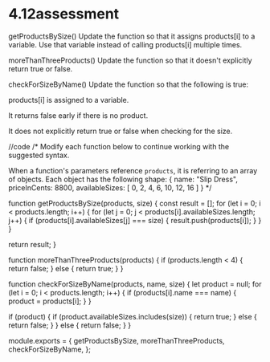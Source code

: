 # 4.12assessment

getProductsBySize()
Update the function so that it assigns products[i] to a variable. Use that variable instead of calling products[i] multiple times.

moreThanThreeProducts()
Update the function so that it doesn't explicitly return true or false.

checkForSizeByName()
Update the function so that the following is true:

products[i] is assigned to a variable.

It returns false early if there is no product.

It does not explicitly return true or false when checking for the size.


//code
/*
  Modify each function below to continue working with the suggested syntax.
  
  When a function's parameters reference `products`, it is referring to an array of objects. Each object has the following shape:
   {
     name: "Slip Dress",
     priceInCents: 8800,
     availableSizes: [ 0, 2, 4, 6, 10, 12, 16 ]
   }
*/

function getProductsBySize(products, size) {
  const result = [];
  for (let i = 0; i < products.length; i++) {
    for (let j = 0; j < products[i].availableSizes.length; j++) {
      if (products[i].availableSizes[j] === size) {
        result.push(products[i]);
      }
    }
  }

  return result;
}

function moreThanThreeProducts(products) {
  if (products.length < 4) {
    return false;
  } else {
    return true;
  }
}

function checkForSizeByName(products, name, size) {
  let product = null;
  for (let i = 0; i < products.length; i++) {
    if (products[i].name === name) {
      product = products[i];
    }
  }

  if (product) {
    if (product.availableSizes.includes(size)) {
      return true;
    } else {
      return false;
    }
  } else {
    return false;
  }
}

module.exports = {
  getProductsBySize,
  moreThanThreeProducts,
  checkForSizeByName,
};
